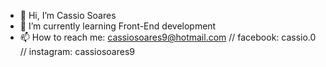 - 👋 Hi, I’m Cassio Soares
- 🌱 I’m currently learning Front-End development
- 📫 How to reach me: cassiosoares9@hotmail.com     // facebook: cassio.0 // instagram: cassiosoares9

<!---
cassio9/cassio9 is a ✨ special ✨ repository because its `README.md` (this file) appears on your GitHub profile.
You can click the Preview link to take a look at your changes.
--->

